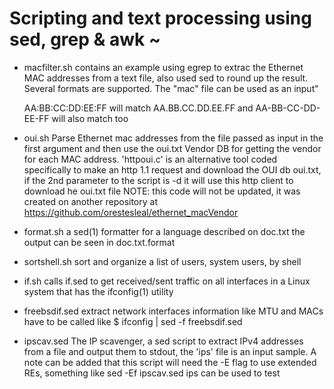 # Scripting and text processing using sed, grep & awk ~

- macfilter.sh
  contains an example using egrep to extrac the Ethernet MAC addresses
  from a text file, also used sed to round up the result. Several formats are
  supported. The "mac" file can be used as an input"

     AA:BB:CC:DD:EE:FF will match 
     AA.BB.CC.DD.EE.FF and AA-BB-CC-DD-EE-FF will also match too

- oui.sh
  Parse Ethernet mac addresses from the file passed as input in the first argument
  and then use the oui.txt Vendor DB for getting the vendor for each MAC address.
  'httpoui.c' is an alternative tool coded specifically to make an http 1.1 request
  and download the OUI db oui.txt, if the 2nd parameter to the script is -d it will
  use this http client to download he oui.txt file
  NOTE: this code will not be updated, it was created on another repository at
        https://github.com/orestesleal/ethernet_macVendor

- format.sh
  a sed(1) formatter for a language described on doc.txt the output can be seen 
  in doc.txt.format
  
- sortshell.sh
  sort and organize a list of users, system users, by shell

- if.sh
  calls if.sed to get received/sent traffic on all interfaces
  in a Linux system that has the ifconfig(1) utility

- freebsdif.sed
  extract network interfaces information like MTU and MACs
  have to be called like $ ifconfig | sed -f freebsdif.sed

- ipscav.sed
  The IP scavenger, a sed script to extract IPv4 addresses from a file
  and output them to stdout, the 'ips' file is an input sample. A note
  can be added that this script will need the -E flag to use extended
  REs, something like sed -Ef ipscav.sed ips can be used to test
